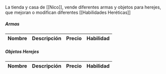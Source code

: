 La tienda y casa de [[Nico]], vende diferentes armas y objetos para herejes, que mejoran o modifican diferentes [[Habilidades Heréticas]]


##### Armas
| Nombre | Descripción | Precio |Habilidad|
|--------|-------------|--------|---------|

##### Objetos Herejes
| Nombre | Descripción | Precio |Habilidad|
|--------|-------------|--------|---------|
